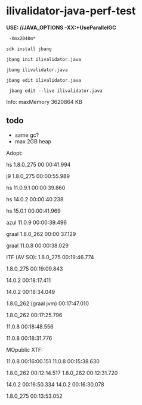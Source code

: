 # ilivalidator-java-perf-test

**USE: //JAVA_OPTIONS -XX:+UseParallelGC**

` -Xmx2048m*`


```
sdk install jbang
```

```
jbang init ilivalidator.java
```

```
jbang ilivalidator.java
```

```
jbang edit ilivalidator.java
```

```
 jbang edit --live ilivalidator.java
```

Info: maxMemory 3620864 KB


## todo
- same gc?
- max 2GB heap

Adopt:

hs
1.8.0_275
00:00:41.994

j9
1.8.0_275
00:00:55.989

hs
11.0.9.1
00:00:39.860

hs
14.0.2
00:00:40.238

hs
15.0.1
00:00:41.969

azul
11.0.9
00:00:39.496

graal
1.8.0_262
00:00:37.129

graal
11.0.8
00:00:38.029



ITF (AV SO):
1.8.0_275
00:19:46.774

1.8.0_275
00:19:09.843

14.0.2
00:18:17.411

14.0.2
00:18:34.049

1.8.0_262 (graal jvm)
00:17:47.010

1.8.0_262
00:17:25.796

11.0.8
00:18:48.556

11.0.8
00:18:31.776


MOpublic XTF:

11.0.8
00:16:00.151
11.0.8
00:15:38.630

1.8.0_262
00:12:14.517
1.8.0_262
00:12:31.720


14.0.2
00:16:50.334
14.0.2
00:16:30.078


1.8.0_275
00:13:53.052



